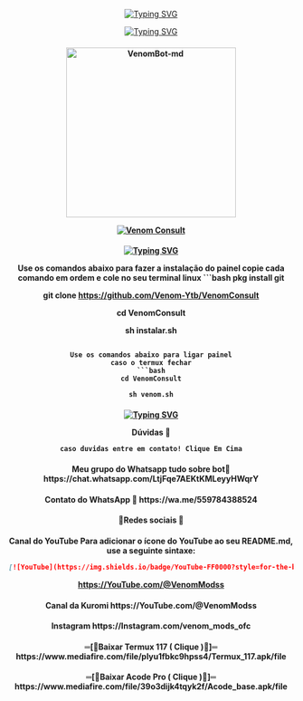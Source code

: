 <p align="center">
    <a href="https://github.com/Venom-ofc">
        <img
            src="https://readme-typing-svg.herokuapp.com?size=30&width=1000&lines=Venom+-+Consult"
            alt="Typing SVG"
        />
    </a>
</p>

<p align="center">
    <a href="https://github.com/Venom-ofc">
        <img
            src="https://readme-typing-svg.herokuapp.com?size=25&width=300&lines=🔍+Melhor+Painel+🔍"
            alt="Typing SVG"
        />
    </a>
</p>

<div align="center">
</div>
<p align="center">
  <h4 align="center">
<img src="https://i.ibb.co/Lg7Jvxq/Venom-Md.jpg" alt="VenomBot-md" width="300" />

</div>
<p align="center">
   <a href="https://github.com/Venom-ofc/VenomBot-md"><img title="Venom Consult" src="https://img.shields.io/badge/Feito por Venom Mods-red.svg?style=for-the-badge&logo=github" /></a>
  <h4 align="center">
  
<p align="center">
    <a href="https://github.com/Venom-ofc">
        <img
            src="https://readme-typing-svg.herokuapp.com?size=25&width=300&lines=⚡+Instalação+⚡"
            alt="Typing SVG"
        />
    </a>
</p>
Use os comandos abaixo para fazer a instalação do painel
copie cada comando em ordem e cole no seu terminal linux
```bash
pkg install git 

git clone https://github.com/Venom-Ytb/VenomConsult

cd VenomConsult

sh instalar.sh
```

Use os comandos abaixo para ligar painel
caso o termux fechar
```bash
cd VenomConsult

sh venom.sh
```

<div align="center">
</div>
<p align="center">
  <h4 align="center">   
<p align="center">
    <a href="https://github.com/Venom-ofc">
        <img
            src="https://readme-typing-svg.herokuapp.com?size=25&width=300&lines=⚡+Duvidas+e+Instalação+⚡"
            alt="Typing SVG"
        />
    </a>
</p>  
Dúvidas 💨

```bash     
caso duvidas entre em contato! Clique Em Cima
```
<div align="center">
</div>
<p align="center">
  <h4 align="center">       
Meu grupo do Whatsapp tudo sobre bot👤
https://chat.whatsapp.com/LtjFqe7AEKtKMLeyyHWqrY

<div align="center">
</div>
<p align="center">
  <h4 align="center">           
  Contato do WhatsApp 👤
https://wa.me/559784388524

<div align="center">
</div>
<p align="center">
  <h4 align="center">       
🎈Redes sociais 🎈

<div align="center">
</div>
<p align="center">
  <h4 align="center">           
 Canal do YouTube 
 Para adicionar o ícone do YouTube ao seu README.md, use a seguinte sintaxe:

```markdown
[![YouTube](https://img.shields.io/badge/YouTube-FF0000?style=for-the-badge&logo=YouTube&logoColor=white)]("https://YouTube.com/@VenomModss")
```

https://YouTube.com/@VenomModss

<div align="center">
</div>
<p align="center">
  <h4 align="center">       
Canal da Kuromi 
https://YouTube.com/@VenomModss

<div align="center">
</div>
<p align="center">
  <h4 align="center">           
Instagram 
https://Instagram.com/venom_mods_ofc

<div align="center">
</div>
<p align="center">
  <h4 align="center">           
═[🎈Baixar Termux 117 ( Clique )🎈]═
https://www.mediafire.com/file/plyu1fbkc9hpss4/Termux_117.apk/file

<div align="center">
</div>
<p align="center">
  <h4 align="center">           
═[🎈Baixar Acode Pro ( Clique )🎈]═
https://www.mediafire.com/file/39o3dijk4tqyk2f/Acode_base.apk/file
